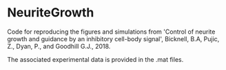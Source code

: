 # NeuriteGrowth

Code for reproducing the figures and simulations from 'Control of neurite growth and guidance by an inhibitory cell-body signal', Bicknell, B.A, Pujic, Z., Dyan, P., and Goodhill G.J., 2018.

The associated experimental data is provided in the .mat files.
